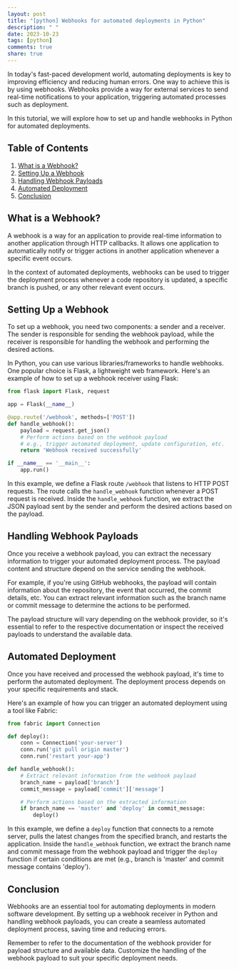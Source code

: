 ```yaml
---
layout: post
title: "[python] Webhooks for automated deployments in Python"
description: " "
date: 2023-10-23
tags: [python]
comments: true
share: true
---
```


In today's fast-paced development world, automating deployments is key to improving efficiency and reducing human errors. One way to achieve this is by using webhooks. Webhooks provide a way for external services to send real-time notifications to your application, triggering automated processes such as deployment.

In this tutorial, we will explore how to set up and handle webhooks in Python for automated deployments.

## Table of Contents
1. [What is a Webhook?](#what-is-a-webhook)
2. [Setting Up a Webhook](#setting-up-a-webhook)
3. [Handling Webhook Payloads](#handling-webhook-payloads)
4. [Automated Deployment](#automated-deployment)
5. [Conclusion](#conclusion)

## What is a Webhook?
A webhook is a way for an application to provide real-time information to another application through HTTP callbacks. It allows one application to automatically notify or trigger actions in another application whenever a specific event occurs.

In the context of automated deployments, webhooks can be used to trigger the deployment process whenever a code repository is updated, a specific branch is pushed, or any other relevant event occurs.

## Setting Up a Webhook
To set up a webhook, you need two components: a sender and a receiver. The sender is responsible for sending the webhook payload, while the receiver is responsible for handling the webhook and performing the desired actions.

In Python, you can use various libraries/frameworks to handle webhooks. One popular choice is Flask, a lightweight web framework. Here's an example of how to set up a webhook receiver using Flask:

```python
from flask import Flask, request

app = Flask(__name__)

@app.route('/webhook', methods=['POST'])
def handle_webhook():
    payload = request.get_json()
    # Perform actions based on the webhook payload
    # e.g., trigger automated deployment, update configuration, etc.
    return 'Webhook received successfully'

if __name__ == '__main__':
    app.run()
```

In this example, we define a Flask route `/webhook` that listens to HTTP POST requests. The route calls the `handle_webhook` function whenever a POST request is received. Inside the `handle_webhook` function, we extract the JSON payload sent by the sender and perform the desired actions based on the payload.

## Handling Webhook Payloads
Once you receive a webhook payload, you can extract the necessary information to trigger your automated deployment process. The payload content and structure depend on the service sending the webhook.

For example, if you're using GitHub webhooks, the payload will contain information about the repository, the event that occurred, the commit details, etc. You can extract relevant information such as the branch name or commit message to determine the actions to be performed.

The payload structure will vary depending on the webhook provider, so it's essential to refer to the respective documentation or inspect the received payloads to understand the available data.

## Automated Deployment
Once you have received and processed the webhook payload, it's time to perform the automated deployment. The deployment process depends on your specific requirements and stack.

Here's an example of how you can trigger an automated deployment using a tool like Fabric:

```python
from fabric import Connection

def deploy():
    conn = Connection('your-server')
    conn.run('git pull origin master')
    conn.run('restart your-app')

def handle_webhook():
    # Extract relevant information from the webhook payload
    branch_name = payload['branch']
    commit_message = payload['commit']['message']

    # Perform actions based on the extracted information
    if branch_name == 'master' and 'deploy' in commit_message:
        deploy()
```

In this example, we define a `deploy` function that connects to a remote server, pulls the latest changes from the specified branch, and restarts the application. Inside the `handle_webhook` function, we extract the branch name and commit message from the webhook payload and trigger the `deploy` function if certain conditions are met (e.g., branch is 'master' and commit message contains 'deploy').

## Conclusion
Webhooks are an essential tool for automating deployments in modern software development. By setting up a webhook receiver in Python and handling webhook payloads, you can create a seamless automated deployment process, saving time and reducing errors.

Remember to refer to the documentation of the webhook provider for payload structure and available data. Customize the handling of the webhook payload to suit your specific deployment needs.